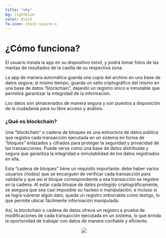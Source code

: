 ```yaml
---
title: "why"
bg: lightblue
color: black
fa-icon: check-square-o
---
```


# ¿Cómo funciona?

El usuario instala la app en su dispositivo móvil, y podrá tomar fotos de las mantas de resultados de la casilla de su respectiva zona.

La app de manera automática guarda una copia del archivo en una base de datos segura; al mismo tiempo, guarda un  sello criptográfico del mismo en una base de datos “blockchain”, dejando un registro único e inmutable que permitirá garantizar la integridad de la información.

Los datos son almacenados de manera segura y son puestos a disposición de la ciudadanía para su libre acceso y análisis.

### ¿Qué es blockchain?

Una “blockchain” o cadena de bloques es una estructura de datos pública que registra cada transacción ejecutada en un sistema en forma de “bloques” enlazados y cifrados para proteger la seguridad y privacidad de las transacciones. Puede verse como una base de datos distribuida y segura que garantiza la integridad e inmutabilidad de los datos registrados en ella.

Esta “cadena de bloques” tiene un requisito importante: debe haber varios usuarios (nodos) que se encarguen de verificar cada transacción para validarla y que así el bloque correspondiente a esa transacción se registre en la cadena. Al estar cada bloque de datos protegido criptográficamente, se asegura que sea casi imposible su hackeo o manipulación; e incluso si se logra vulnerar algún dato, queda un registro imborrable como testigo, lo que permite ubicar fácilmente información manipulada.

Así, la blockchain o cadena de datos ofrece un registro a prueba de modificaciones de cada transacción ejecutada en un sistema, lo que brinda la oportunidad de trabajar con datos de manera confiable y eficiente.

<div style="text-align:center">
  <img src="http://www.oleaconsulting.com.mx/tvc/blockchain-tvc.png" />
</div>
